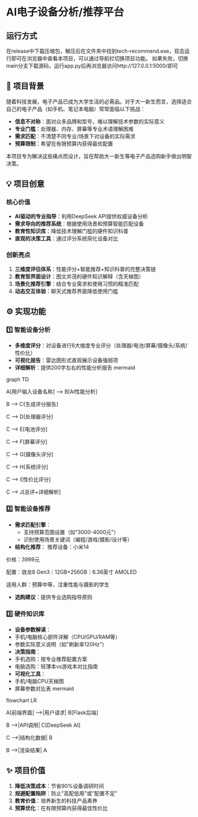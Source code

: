 # AI电子设备分析/推荐平台

##    运行方式
在release中下载压缩包，解压后在文件夹中找到tech-recommend.exe，双击运行即可在浏览器中查看本项目，可以通过导航栏切换项目功能。
如果失败，切换main分支下载源码，运行app.py后再浏览器访问http://127.0.0.1:5000/即可

## 📍 项目背景
随着科技发展，电子产品已成为大学生活的必需品。对于大一新生而言，选择适合自己的电子产品（如手机、笔记本电脑）常常面临以下挑战：
- **信息不对称**：面对众多品牌和型号，难以理解技术参数的实际意义
- **专业门槛**：处理器、内存、屏幕等专业术语理解困难
- **需求匹配**：不清楚不同专业/场景下对设备的实际需求
- **预算限制**：希望在有限预算内获得最优配置

本项目专为解决这些痛点而设计，旨在帮助大一新生等电子产品选购新手做出明智决策。

## 💡 项目创意
### 核心价值
- **AI驱动的专业指导**：利用DeepSeek API提供权威设备分析
- **需求导向的推荐系统**：根据使用场景和预算智能匹配设备
- **教育性知识库**：降低技术理解门槛的硬件知识科普
- **直观的决策工具**：通过评分系统简化设备对比

### 创新亮点
1. **三维度评估体系**：性能评分+智能推荐+知识科普的完整决策链  
2. **教育型界面设计**：图文并茂的硬件知识解释（含天梯图）  
3. **场景化推荐引擎**：结合专业需求和使用习惯的精准匹配  
4. **动态交互体验**：聊天式推荐界面降低使用门槛  

## ⚙️ 实现功能
### 1️⃣ 智能设备分析
- **多维度评分**：对设备进行6大维度专业评分（处理器/电池/屏幕/摄像头/系统/性价比）
- **可视化报告**：雷达图形式直观展示设备强弱项
- **详细解析**：提供200字左右的性能分析报告
mermaid

graph TD

A[用户输入设备名称] --> B[AI性能分析]

B --> C{生成评分报告}

C --> D[处理器评分]

C --> E[电池评分]

C --> F[屏幕评分]

C --> G[摄像头评分]

C --> H[系统评分]

C --> I[性价比评分]

C --> J[总评+详细解析]

### 2️⃣ 智能设备推荐
- **需求匹配引擎**：
  - 支持预算范围设置（如"3000-4000元"）
  - 识别使用场景关键词（编程/游戏/摄影/设计等）
- **结构化推荐**：
推荐设备：小米14

价格：3999元

配置：骁龙8 Gen3｜12GB+256GB｜6.36英寸 AMOLED

适用人群：预算中等，注重性能与摄影的学生

- **选购建议**：提供专业选购指导原则

### 3️⃣ 硬件知识库
- **设备参数解读**：
- 手机/电脑核心部件详解（CPU/GPU/RAM等）
- 参数实际意义说明（如"刷新率120Hz"）
- **决策指南**：
- 手机选购：按专业推荐配置方案
- 电脑选购：轻薄本vs游戏本对比指南
- **可视化工具**：
- 手机/电脑CPU天梯图
- 屏幕参数对比表
mermaid

flowchart LR

A[前端界面] -->|用户请求| B[Flask后端]

B -->|API调用| C[DeepSeek AI]

C -->|结构化数据| B

B -->|渲染结果| A

## ✨ 项目价值
1. **降低决策成本**：节省90%设备调研时间  
2. **规避配置陷阱**：防止"高配低用"或"配置不足"  
3. **教育价值**：培养新生的科技产品素养  
4. **预算优化**：在有限预算内获得最佳性价比
